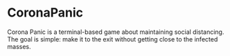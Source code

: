 # CoronaPanic
Corona Panic is a terminal-based game about maintaining social distancing. The goal is simple: make it to the exit without getting close to the infected masses.

